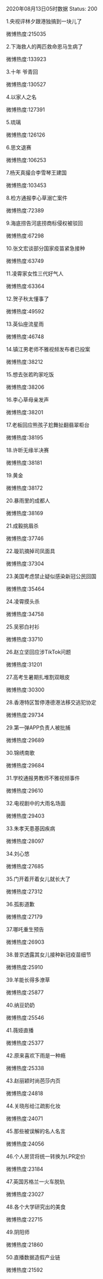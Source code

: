 2020年08月13日05时数据
Status: 200

1.央视评林夕跟港独搞到一块儿了

微博热度:215035

2.下海救人的两匹救命恩马生病了

微博热度:133923

3.十年 爷青回

微博热度:130527

4.以家人之名

微博热度:127391

5.琉璃

微博热度:126126

6.思文退赛

微博热度:106253

7.杨天真撮合李雪琴王建国

微博热度:103453

8.检方通报李心草溺亡案件

微博热度:72389

9.海底捞告河底捞商标侵权被驳回

微博热度:67298

10.张文宏谈部分国家疫苗紧急接种

微博热度:63749

11.凌霄家女性三代好气人

微博热度:63364

12.贺子秋太懂事了

微博热度:49592

13.英仙座流星雨

微博热度:46748

14.镇江男老师不雅视频发布者已投案

微博热度:38212

15.想去张若昀家吃饭

微博热度:38206

16.李心草母亲发声

微博热度:38201

17.老板回应熊孩子尬舞扯翻翡翠柜台

微博热度:38195

18.许昕无缘半决赛

微博热度:38181

19.黄金

微博热度:38172

20.暴雨里的成都人

微博热度:38169

21.成毅挑眉杀

微博热度:37746

22.璇玑摘掉司凤面具

微博热度:37304

23.美国考虑禁止疑似感染新冠公民回国

微博热度:35464

24.凌霄摸头杀

微博热度:34758

25.吴邪白衬衫

微博热度:33710

26.赵立坚回应涉TikTok问题

微博热度:31201

27.高考生暑期扎堆割双眼皮

微博热度:30300

28.香港特区暂停港德港法移交逃犯协定

微博热度:29734

29.第一弹APP负责人被批捕

微博热度:29689

30.锦绣南歌

微博热度:29684

31.学校通报男教师不雅视频事件

微博热度:29610

32.电视剧中的大雨名场面

微博热度:29403

33.朱孝天患基因疾病

微博热度:28097

34.刘心悠

微博热度:27685

35.门开着开着女儿就长大了

微博热度:27312

36.孤影道歉

微博热度:27179

37.哪吒重生预告

微博热度:26903

38.普京透露其女儿接种新冠疫苗细节

微博热度:25910

39.羊能长得多潦草

微博热度:25877

40.纳豆奶奶

微博热度:25546

41.薇娅直播

微博热度:25377

42.原来喜欢下雨是一种瘾

微博热度:25338

43.赵丽颖时尚芭莎内页

微博热度:24818

44.关晓彤给江疏影化妆

微博热度:24071

45.那些被误解的名人名言

微博热度:24056

46.个人房贷将统一转换为LPR定价

微博热度:23184

47.英国苏格兰一火车脱轨

微博热度:23027

48.各个大学研究出的美食

微博热度:22715

49.阴阳师

微博热度:21860

50.直播数据造假产业链

微博热度:21592

